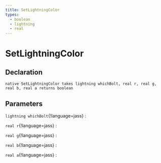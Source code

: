 ```yaml
---
title: SetLightningColor
types:
  - boolean
  - lightning
  - real
---
```


# SetLightningColor

## Declaration

```jass
native SetLightningColor takes lightning whichBolt, real r, real g, real b, real a returns boolean
```

## Parameters
`lightning whichBolt`{!language=jass}
: 

`real r`{!language=jass}
: 

`real g`{!language=jass}
: 

`real b`{!language=jass}
: 

`real a`{!language=jass}
: 
